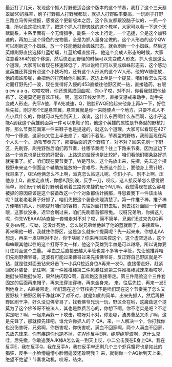   最近打了几天，发现这个抓人打野更适合这个版本的这个节奏，我打了这个三天翡翠局50的胜率，刷子打野抓人打野我都玩，就抓人打野胜率要高，一玩刷子打野三路立马传来捷报，感觉这个更新版本之后，这个队友都跟没脑子似的，一抓一个准，所以说这把也来了，把这个抓人打野蜘蛛的这个教学，大家可以看一下这个天赋副系，主系里面有一个无情猎手，副系一个水上行走，一个迅捷，全是这个加移速的，再加上这个绿色的宠物蛋，全是为抓人量身定做的。这个人形态的这个QW可以刷新这个小蜘蛛，放一个技能他就会蜘蛛形态，就会刷新一个小蜘蛛，然后这英雄刷野直接选择红蓝蛤蟆，红蓝蛤蟆直接开。
  他这个变成人形态的时候，大家注意看364的这个移速，然后快走到野怪的时候可以先变成人形态，抓人也是这么个道理，大家可以看现在移速降低了，所以说咱们可以变成蜘蛛形态去，这个感动这英雄还算是有点这个小技巧的，还有这个人形派的这个W人形，他的W随便放，他的蜘蛛形呢，会把他的打肉给他叫回来，这边上单是一个提莫，咱们看怎么先找对面打野先打一波，现在变得好入侵的453直接往他野区就一钻，直接磕药，右眼q ew a a q，哎哎哎呀，你还想惩戒回血呢，你小子哎，对不对，你看我就把他给抓了，这提莫还是喜欢压线。
  啊，喜欢压线发信号，直接交惩戒来动手，动手先变成人形态，先平A他，平A先减速，Q，贴脸EWQE抬起来他身上再A一下，好往后先拉，刚才那个E是悬空翼，悬空翼就是你一来随便点一个地方，只要不点人不点小兵什么的，你就可以先抬到天上，诶诶，这什么东西啊什么东西啊，这小子这能A到我这个英雄前面第一件可以来鞋子的，他这个英雄的属性是节奏型的野核打野，那么节奏前面第一件来鞋子也是提速的，就这么个道理，大家可以看现在427的一个移速，这家伙又往上半去崩了，咱们不着急，节奏型的野核，我前面现在两个人头一个。
  助攻节奏完了，那要后面的这个野核了，对不对？回来先刷一下野区，先刷野，刷完野然后咱们再节奏，往哪节奏呢？往上下路来节奏，因为这边下路一个派克也是比较的好配合，上路这边蛤蟆也是比较好，咱们看他们哪条路好抓就完事了。好，咱们现在要节奏了，W是可以，这个先放出来，先探，先去这个探视野来来这个侧面这个辅助技能放的一言难尽，先杀这个脸上，要他身上丢针眼，我哥来了，QEA他俩怎么不上啊，派克怎么站这儿呢，你们小子。
  别不上啊，压他身上Q，直接走直线，你想A我别诶，反手一刀，哎哎，这人接反杀怎么感觉很简单，哥们玩个刷着打野刷着刷着三路传来捷豹玩个N儿啊。我觉得现在这么容易被抓的原因应该是这个装备改这一个个对象都估计搁那，寻思着我下一件该出啥呢？就老老老鼻子好抓了，咱们先把这个装备先理清楚了。第一件推子棒，推子棒方便咱们抓人，也能提升咱们的容错，先往对面打野去钻，别去找对面回一个再瞄眼，这家伙没来，迟早会刷过来，咱们先刷着首都带兔。
  哎呀兄弟哟，你搁这儿呢，你先WEAAAQA直接一套带走对不对？哎，简不简单，兄弟们E过来先QQ再变身ew死，哎呦，这没炸死他，怎么说兄弟给他越了他的蓝就刷了，来接着钻，再来瞅他一眼，我就住你野区，这是怎么就来个提莫呢？先一起来来，你想走AA想走，再来一发Q啊对不对，你干啥呢？你来再回来控这个，这个虚空逃丛，这个蜘蛛跟其他以往的这个打野不太一样，他这个英雄到半血是可以越塔，所以说你要盯住对面这个血量。
  半血之后直接去越大半管也差不多等于半管，先让他推荐咱们先刷野佛爷哥，这波有可能过来佛哥过来先揍佛爷哥，反正野自己野区就是不钻，就是往对面去钻来好击飞一小兵Q拉近身位A再来一发Q，直接带走好，赶紧回家补装备，记住啊，第一件推推棒第二件风暴狂涌第三件推推棒减速来看哎呀，跑挺快呀跑挺快呀，果然快闪现Q啊，喜欢跑这直接带走。第三件隐验这个三件套固定的后面再来帽子，再来法穿法穿棒，再来金身来。
  来，往后先拉，再来一发E到他身上，A直接带走，咱们现在这个野核完了不是咱们现在这个节奏完了怎么又要野核？把野区刷干净就OK了对不对，就是如此的简单，出来先抓人，然后再把野区刷干净，好久没见佛爷哥了，找我佛爷兄玩一玩，野区全在哟，这魔菇这个提莫为了这个佛爷哥不被法人，其也是煞费苦心的，你想下啊，你不老实是吧？不老实是吧？啊，一起来再躲一下攻击，哎呀对不对，你走哪，渣男曹丛又杀了啊，这是先锋了，那就控先锋吧，谁允许你抓人的？
  QA，来，一人解决一个，你打我你也没伤害呀，兄弟啊，你伤害呢，你伤害呢，满血不回家啊，两个人满血不回家，先放先锋来，你有疾跑你也跑不掉，先W炸反手E啊，绝望绝望波啊，这什么鬼哇，后先撤，你敢追我AJK棒A怎么说一到天上哎，小二公击我在E身上QA，我在反手E，我在反手Q，我在反手A，我在反手W还剩几个三个虾兵蟹将也是如此的猖狂，反手一小脸懵逼懵小脸懵逼波还敢啊我？
  来，就剩你一个AQ抬到天上来，绝望不绝望？节奏发动机，哎呀，结束。